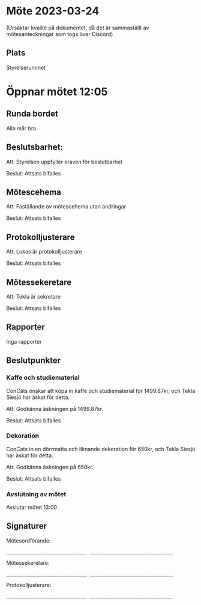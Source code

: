 # Möte 2023-03-24

(Ursäktar kvalité på dokumentet, då det är sammaställt av mötesanteckningar som togs över Discord)

## Plats
Styrelserummet

# Öppnar mötet 12:05

## Runda bordet
Alla mår bra

## Beslutsbarhet:
Att: Styrelsen uppfyller kraven för beslutbarhet

Beslut: Attsats bifalles

## Mötescehema
Att: Faställande av mötescehema utan ändringar

Beslut: Attsats bifalles

## Protokolljusterare
Att: Lukas är protokolljusterare

Beslut: Attsats bifalles

## Mötessekeretare
Att: Tekla är sekretare

Beslut: Attsats bifalles

## Rapporter
Inga rapporter

## Beslutpunkter

### Kaffe och studiematerial
ConCats önskar att köpa in kaffe och studiematerial för 1499.87kr, 
och Tekla Siesjö har äskat för detta.

Att: Godkänna äskningen på 1499.87kr.

Beslut: Attsats bifalles

### Dekoration
ConCats in en dörrmatta och liknande dekoration för 650kr, 
och Tekla Siesjö har äskat för detta.

Att: Godkänna äskningen på 650kr.

Beslut: Attsats bifalles

### Avslutning av mötet
Avslutar mötet 13:00


## Signaturer
Mötesordförande:

```
______________________________ _______________________________
```
Mötessekeretare:

```
______________________________ _______________________________
```

Protokolljusterare:

```
______________________________ _______________________________
```
